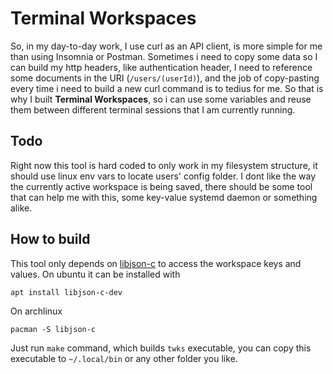# Terminal Workspaces

  So, in my day-to-day work, I use curl as an API client, is more simple
for me than using Insomnia or Postman. Sometimes i need to copy some
data so I can build my http headers, like authentication header, I need
to reference some documents in the URI (`/users/(userId)`), and the job
of copy-pasting every time i need to build a new curl command is to
tedius for me. So that is why I built <strong>Terminal Workspaces</strong>,
 so i can
use some variables and reuse them between different terminal sessions that
I am currently running.

## Todo
  Right now this tool is hard coded to only work in my filesystem structure,
it should use linux env vars to locate users' config folder.
  I dont like the way the currently active workspace is being saved, there
should be some tool that can help me with this, some key-value systemd
daemon or something alike.

## How to build
  This tool only depends on <a href="https://github.com/json-c/json-c">libjson-c</a> to access
the workspace keys and values. On ubuntu it can be installed with
```
apt install libjson-c-dev
```
On archlinux
```
pacman -S libjson-c
``` 
  Just run `make` command, which builds `twks` executable, you can
copy this executable to `~/.local/bin` or any other folder you like.
